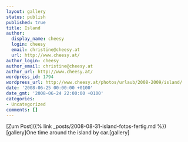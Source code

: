 ```yaml
---
layout: gallery
status: publish
published: true
title: Island
author:
  display_name: cheesy
  login: cheesy
  email: christine@cheesy.at
  url: http://www.cheesy.at/
author_login: cheesy
author_email: christine@cheesy.at
author_url: http://www.cheesy.at/
wordpress_id: 1794
wordpress_url: http://www.cheesy.at/photos/urlaub/2008-2009/island/
date: '2008-06-25 00:00:00 +0100'
date_gmt: '2008-06-24 22:00:00 +0100'
categories:
- Uncategorized
comments: []
---
```


[Zum Post]({% link _posts/2008-08-31-island-fotos-fertig.md %})
[gallery]<!--:--><!--:en-->One time around the island by car.[gallery]<!--:-->

